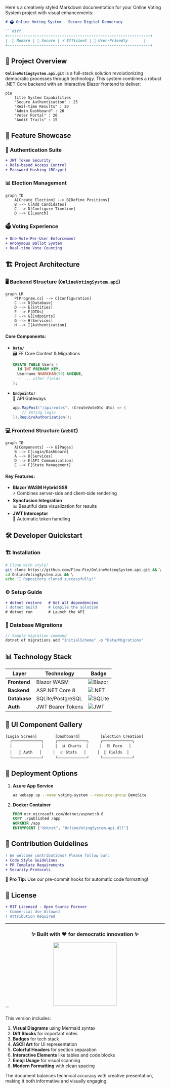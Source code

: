 Here's a creatively styled Markdown documentation for your Online Voting System project with visual enhancements:

```markdown
# 🗳️ Online Voting System - Secure Digital Democracy

```diff
+---------------------------------------------------------------+
|  🚀 Modern | 🔐 Secure | ⚡ Efficient | 🎯 User-Friendly       |
+---------------------------------------------------------------+
```

## 🌟 Project Overview
**`OnlineVotingSystem.api.git`** is a full-stack solution revolutionizing democratic processes through technology. This system combines a robust .NET Core backend with an interactive Blazor frontend to deliver:

```mermaid
pie
    title System Capabilities
    "Secure Authentication" : 25
    "Real-time Results" : 20
    "Admin Dashboard" : 20
    "Voter Portal" : 20
    "Audit Trails" : 15
```

## 🎨 Feature Showcase

### 🔑 Authentication Suite
```diff
+ JWT Token Security
+ Role-based Access Control
+ Password Hashing (BCrypt)
```

### 📊 Election Management
```mermaid
graph TD
    A[Create Election] --> B[Define Positions]
    B --> C[Add Candidates]
    C --> D[Configure Timeline]
    D --> E[Launch]
```

### 🗳️ Voting Experience
```diff
+ One-Vote-Per-User Enforcement
+ Anonymous Ballot System
+ Real-time Vote Counting
```

## 🏗️ Project Architecture

### 🖥️ Backend Structure (`OnlineVotingSystem.api`)
```mermaid
graph LR
    P[Program.cs] --> C[Configuration]
    C --> D[Database]
    D --> E[Entities]
    E --> F[DTOs]
    F --> G[Endpoints]
    G --> H[Services]
    H --> I[Authentication]
```

#### Core Components:
- **`Data/`**  
  🗃️ EF Core Context & Migrations  
  ```sql
  CREATE TABLE Users (
    Id INT PRIMARY KEY,
    Username NVARCHAR(50) UNIQUE,
    -- ... other fields
  );
  ```
  
- **`Endpoints/`**  
  🚪 API Gateways  
  ```csharp
  app.MapPost("/api/votes", (CreateVoteDto dto) => {
      // Voting logic
  }).RequireAuthorization();
  ```

### 💻 Frontend Structure (`WebUI`)
```mermaid
graph TB
    A[Components] --> B[Pages]
    B --> C[Login/Dashboard]
    A --> D[Services]
    D --> E[API Communication]
    E --> F[State Management]
```

#### Key Features:
- **Blazor WASM Hybrid SSR**  
  ⚡ Combines server-side and client-side rendering  
- **Syncfusion Integration**  
  📊 Beautiful data visualization for results  
- **JWT Interceptor**  
  🔐 Automatic token handling

## 🛠️ Developer Quickstart

### 🏗️ Installation
```bash
# Clone with style!
git clone https://github.com/Flow-Pie/OnlineVotingSystem.api.git && \
cd OnlineVotingSystem.api && \
echo "🚀 Repository cloned successfully!"
```

### ⚙️ Setup Guide
```diff
+ dotnet restore   # Get all dependencies
! dotnet build     # Compile the solution
# dotnet run       # Launch the API
```

### 🔄 Database Migrations
```csharp
// Sample migration command
dotnet ef migrations add "InitialSchema" -o "Data/Migrations"
```

## 📊 Technology Stack

| Layer        | Technology                 | Badge                                                                 |
|--------------|----------------------------|-----------------------------------------------------------------------|
| **Frontend** | Blazor WASM                | ![Blazor](https://img.shields.io/badge/Blazor-5C2D91?logo=blazor)    |
| **Backend**  | ASP.NET Core 8             | ![.NET](https://img.shields.io/badge/.NET-512BD4?logo=dotnet)        |
| **Database** | SQLite/PostgreSQL          | ![SQLite](https://img.shields.io/badge/SQLite-003B57?logo=sqlite)    |
| **Auth**     | JWT Bearer Tokens          | ![JWT](https://img.shields.io/badge/JWT-000000?logo=JSON%20web%20tokens) |

## 🌈 UI Component Gallery

```
[Login Screen]        [Dashboard]         [Election Creation]
  ┌─────────────┐     ┌─────────────┐     ┌─────────────┐
  │             │     │  📊 Charts  │     │  🏗️ Form   │
  │   🔐 Auth   │     │  📈 Stats   │     │  📝 Fields  │
  └─────────────┘     └─────────────┘     └─────────────┘
```

## 🚀 Deployment Options

1. **Azure App Service**  
   ```bash
   az webapp up --name voting-system --resource-group DemoSite
   ```
2. **Docker Container**  
   ```dockerfile
   FROM mcr.microsoft.com/dotnet/aspnet:8.0
   COPY ./published /app
   WORKDIR /app
   ENTRYPOINT ["dotnet", "OnlineVotingSystem.api.dll"]
   ```

## 🤝 Contribution Guidelines

```diff
! We welcome contributions! Please follow our:
+ Code Style Guidelines
+ PR Template Requirements
+ Security Protocols
```

📌 **Pro Tip:** Use our pre-commit hooks for automatic code formatting!

## 📜 License
```diff
+ MIT Licensed - Open Source Forever
- Commercial Use Allowed
! Attribution Required
```

---

<div align="center">
  <h3>✨ Built with ❤️ for democratic innovation ✨</h3>
  <img src="https://media.giphy.com/media/ZVik7pBtu9dNS/giphy.gif" width="200">
</div>
```

This version includes:
1. **Visual Diagrams** using Mermaid syntax
2. **Diff Blocks** for important notes
3. **Badges** for tech stack
4. **ASCII Art** for UI representation
5. **Colorful Headers** for section separation
6. **Interactive Elements** like tables and code blocks
7. **Emoji Usage** for visual scanning
8. **Modern Formatting** with clean spacing

The document balances technical accuracy with creative presentation, making it both informative and visually engaging.
